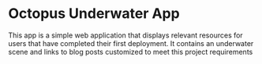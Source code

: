 # Octopus Underwater App

This app is a simple web application that displays relevant resources for users that have completed their first deployment. It contains an underwater scene and links to blog posts customized to meet this project requirements

